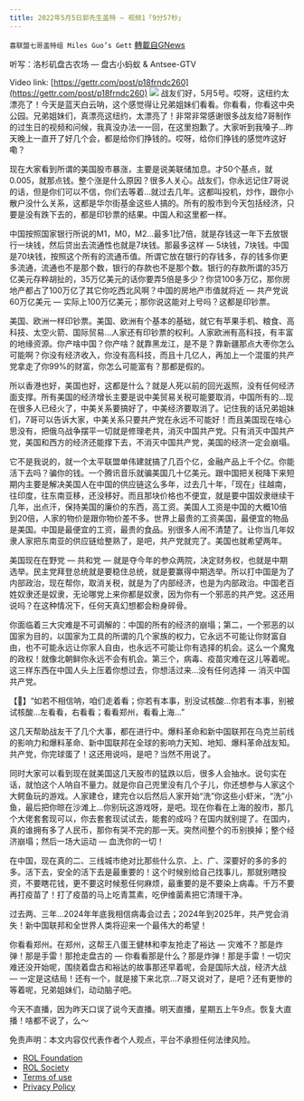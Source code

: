 ```yaml
---
title: 2022年5月5日郭先生盖特 — 视频1「9分57秒」
---
```

`喜联盟七哥盖特组 Miles Guo’s Gett` [轉載自GNews](https://gnews.org/zh-hans/2477424/)

听写：洛杉矶盘古农场 — 盘古小蚂蚁 & Antsee-GTV
 
Video link: [https://gettr.com/post/p18frndc260](https://gettr.com/post/p18frndc260)
 ![](https://assets.gnews.org/wp-content/uploads/2022/05/0E282CD3-AE28-4709-B712-CAA57C1361C9.jpeg) 
战友们好，5月5号。哎呀，这纽约太漂亮了！今天是蓝天白云呐，这个感觉得让兄弟姐妹们看看。你看看，你看这中央公园。兄弟姐妹们，真漂亮这纽约，太漂亮了！非常非常感谢很多战友给7哥制作的过生日的视频和问候，我真没办法一一回，在这里抱歉了。大家听到我嗓子…昨天晚上一直开了好几个会，都是给你们挣钱的。哎呀，给你们挣钱的感觉咋这好嘞？
 
现在大家看到所谓的美国股市暴涨，主要是说美联储加息。才50个基点，就0.005，就那点钱。整个涨是什么原因？很多人关心。战友们，你永远记住7哥说的话，但是你们可以不信，你们去等着…就过去几年。这都叫投机，炒作，跟你小散户没什么关系，这都是华尔街基金这些人搞的。所有的股市到今天包括经济，只要是没有跌下去的，都是印钞票的结果。中国人和这里都一样。
 
中国按照国家银行所说的M1，M0，M2…最多1比7倍，就是存钱这一年下去放银行一块钱，然后贷出去流通性也就是7块钱。那最多这样 — 5块钱，7块钱。中国是70块钱，按照这个所有的流通币值。所谓它放在银行的存钱多，存的钱多你更多流通，流通也不是那个数，银行的存款也不是那个数。银行的存款所谓的35万亿美元存粹胡扯的，35万亿美元的话你要弄5倍是多少？你贷100多万亿，那你房地产都占了100万亿了其它你吃西北风啊？中国的房地产市值就将近 — 共产党说60万亿美元 — 实际上100万亿美元；那你说这能对上号吗？这都是印钞票。
 
美国、欧洲一样印钞票。美国、欧洲有个基本的基础，就它有苹果手机、粮食、高科技、太空火箭、国际贸易…人家还有印钞票的权利。人家欧洲有高科技，有丰富的地缘资源。你产啥中国？你产啥？就靠黑龙江，是不是？靠新疆那点大枣你怎么可能啊？你没有经济收入，你没有高科技，而且十几亿人，再加上一个混蛋的共产党拿走了你99%的财富，你怎么可能富有？那都是假的。
 
所以香港也好，美国也好，这都是什么？就是人死以前的回光返照，没有任何经济面支撑。所有美国的经济增长主要是说中美贸易关税可能要取消，中国所有的…现在很多人已经火了，中美关系要搞好了，中美经济要取消了。记住我的话兄弟姐妹们，7哥可以告诉大家，中美关系只要共产党在永远不可能好！而且美国现在啥心思没有，把俄乌战争摆平一切就是修理老共，消灭中国共产党。只有消灭中国共产党，美国和西方的经济还能撑下去，不消灭中国共产党，美国的经济一定会崩塌。
 
它不是我说的，就一个太平联盟单伟建就搞了几百个亿，金融产品上千个亿。你能活下去吗？骗你的钱。一个腾讯音乐就骗美国几十亿美元。跟中国把关税降下来短期内主要是解决美国人在中国的供应链这么多年，过去几十年，「现在」往越南，往印度，往东南亚移，还没移好。而且那块价格也不便宜，就是要中国奴隶继续干几年，出点汗，保持美国的廉价的东西，高工资。美国人工资是中国的大概10倍到20倍，人家的物价是跟你物价差不多。世界上最贵的工资美国，最便宜的物品是美国。中国是最便宜的工资，最贵的食品。别很多人闹不清楚了。让你当几年奴隶人家把东南亚的供应链给整熟了，是吧，共产党就完了。美国也就希望两年。
 
美国现在在野党 — 共和党 — 就是夺今年的参众两院，决定财务权，也就是中期选举。民主党拜登总统就是要稳住总统，就是要赢得中期选举。所以打中国是为了内部政治，现在帮你，取消关税，就是为了内部经济，也是为内部政治。中国老百姓奴隶还是奴隶，无论哪党上来你都是奴隶，因为你有一个邪恶的共产党。这还用说吗？在这种情况下，任何天真幻想都会粉身碎骨。
 
你面临着三大灾难是不可调解的：中国的所有的经济的崩塌；第二，一个邪恶的以国家为目的，以国家为工具的所谓的几个家族的权力，它永远不可能让你财富自由，也不可能永远让你家人自由，也永远不可能让你有选择的机会。这么一个魔鬼的政权！就像北朝鲜你永远不会有机会。第三个，病毒、疫苗灾难在这儿等着呢。这三样东西在中国人头上压着你想过去，你想活过来…没有任何选择 — 消灭中国共产党。
 
【🎵】“如若不相信呐，咱们走着看；你若有本事，别没试核酸…你若有本事，别被试核酸…左看看，右看看；看看郑州，看看上海…”
 
这几天帮助战友干了几个大事，都在进行中。爆料革命和新中国联邦在乌克兰前线的影响力和爆料革命、新中国联邦在全球的影响力天知、地知、爆料革命战友知。共产党，你完球蛋了！这还用说吗，是吧？当然不用说了。
 
同时大家可以看到现在就美国这几天股市的猛跌以后，很多人会抽水。说句实在话，就怕这个人呐自不量力。就是你自己兜里没有几个子儿，你还想参与人家这个大鳄鱼玩的游戏。人家建仓，建完仓以后然后人家开始“洗”你这些小虾米，“洗”小鱼，最后把你晾在沙滩上…你别玩这游戏呀，是吧。现在你看在上海的股市，那几个大佬套套现可以，你去套套现试试去，能套的成吗？在国内就别提了。在国内，真的谁拥有多了人民币，那你有哭不完的那一天。突然间整个的币别换掉；整个经济崩塌；然后一场大运动 — 血洗你的一切！
 
在中国，现在真的二、三线城市绝对比那些什么京、上、广、深要好的多的多的多。活下去，安全的活下去是最重要的！这个时候别给自己找事儿，那就别瞎投资，不要瞎花钱，更不要这时候惹任何麻烦，最重要的是不要染上病毒。千万不要再打疫苗了！打了疫苗的马上吃青蒿素，吃伊维菌素把它清理干净。
 
过去两、三年…2024年年底我相信病毒会过去；2024年到2025年，共产党会消失！新中国联邦和全世界人类将迎来一个最伟大的希望！
 
你看看郑州。在郑州，这帮王八蛋王健林和李友抢走了裕达 — 灾难不？那是炸弹！那是手雷！那抢走盘古的 — 你看看那是什么？那是炸弹！那是手雷！一切灾难还没开始呢，围绕着盘古和裕达的故事那还早着呢，会是国际大战，经济大战 — 一定是这结局！还有一个，就是接下来北京…7哥又说对了，是吧？还有更惨的等着呢，兄弟姐妹们，动动脑子吧。
 
今天不直播，因为昨天口误了说今天直播。明天直播，星期五上午9点。恢复大直播！啥都不说了，么～

免责声明：本文内容仅代表作者个人观点，平台不承担任何法律风险。
  
- [ROL Foundation](https://rolfoundation.org/)
- [ROL Society](https://rolsociety.org/)
- [Terms of use](https://gnews.org/terms-of-use-3/)
- [Privacy Policy](https://gnews.org/privacy-policy/)
